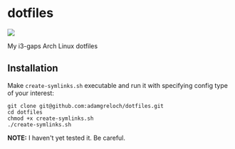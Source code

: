 # dotfiles

![](https://i.imgur.com/ipYskwO.jpg)

My i3-gaps Arch Linux dotfiles

## Installation

Make `create-symlinks.sh` executable and run it with specifying config type of
your interest:

```
git clone git@github.com:adamgreloch/dotfiles.git
cd dotfiles
chmod +x create-symlinks.sh
./create-symlinks.sh
```

**NOTE:** I haven't yet tested it. Be careful.

